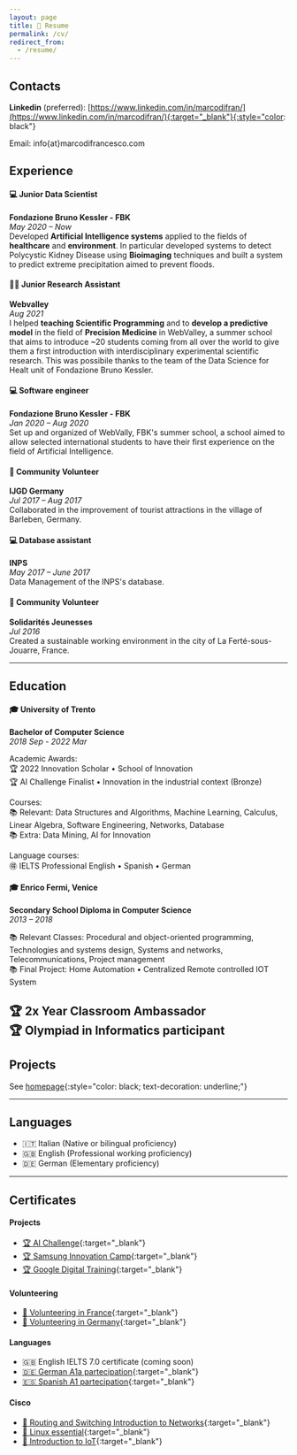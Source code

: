 ```yaml
---
layout: page
title: 📝 Resume
permalink: /cv/
redirect_from:
  - /resume/
---
```


## Contacts
**Linkedin** (preferred): [https://www.linkedin.com/in/marcodifran/](https://www.linkedin.com/in/marcodifran/){:target="_blank"}{:style="color: black"}

Email: info{at}marcodifrancesco.com

## Experience
#### 💻 **Junior Data Scientist**
**Fondazione Bruno Kessler - FBK**  
*May 2020 – Now*  
Developed **Artificial Intelligence systems** applied to the fields of **healthcare** and **environment**.
In particular developed systems to detect Polycystic Kidney Disease using **Bioimaging** techniques and built a system to predict extreme precipitation aimed to prevent floods.

#### 👨‍🏫 **Junior Research Assistant**
**Webvalley**  
*Aug 2021*  
I helped **teaching Scientific Programming** and to **develop a predictive model** in the field of **Precision Medicine** in WebValley, a summer school that aims to introduce ~20 students coming from all over the world to give them a first introduction with interdisciplinary experimental scientific research.
This was possibile thanks to the team of the Data Science for Healt unit of Fondazione Bruno Kessler.

#### 💻 **Software engineer**
**Fondazione Bruno Kessler - FBK**  
*Jan 2020 – Aug 2020*  
Set up and organized of WebVally, FBK's summer school, a school aimed to allow selected international students to have their first experience on the field of Artificial Intelligence.

#### 🙋‍ **Community Volunteer**
**IJGD Germany**  
*Jul 2017 – Aug 2017*  
Collaborated in the improvement of tourist attractions in the village of Barleben, Germany.

#### 💻 **Database assistant**
**INPS**  
*May 2017 – June 2017*  
Data Management of the INPS's database.

#### 🙋‍ **Community Volunteer**
**Solidarités Jeunesses**  
*Jul 2016*  
Created a sustainable working environment in the city of La Ferté-sous-Jouarre, France.

---

## Education
#### 🎓 **University of Trento**
**Bachelor of Computer Science**  
*2018 Sep - 2022 Mar*

Academic Awards:  
🏆 2022 Innovation Scholar • School of Innovation  
🏆 AI Challenge Finalist • Innovation in the industrial context (Bronze)  

Courses:  
📚 Relevant: Data Structures and Algorithms, Machine Learning, Calculus, Linear Algebra, Software Engineering, Networks, Database  
📚 Extra: Data Mining, AI for Innovation

Language courses:  
🉐 IELTS Professional English • Spanish • German

#### 🎓 **Enrico Fermi, Venice**
**Secondary School Diploma in Computer Science**  
*2013 – 2018*

📚 Relevant Classes: Procedural and object-oriented programming, Technologies and systems design, Systems and networks, Telecommunications, Project management  
📚 Final Project: Home Automation • Centralized Remote controlled IOT System

🏆 2x Year Classroom Ambassador  
🏆 Olympiad in Informatics participant
---

## Projects
See [homepage](/){:style="color: black; text-decoration: underline;"}

---

## Languages
- 🇮🇹 Italian (Native or bilingual proficiency)
- 🇬🇧 English (Professional working proficiency)
- 🇩🇪 German (Elementary proficiency)

---

## Certificates
#### Projects
- [🏆 AI Challenge](/file/AI_Challenge_Certificate.pdf){:target="_blank"}
- [🏆 Samsung Innovation Camp](/file/Samsung_Innovation_Camp_certificate.pdf){:target="_blank"}
- [🏆 Google Digital Training](/file/Google_Digital_Training_certificate.pdf){:target="_blank"}

#### Volunteering
- [🙋 Volunteering in France](/file/Lunaria_France_certificate.pdf){:target="_blank"}
- [🙋‍ Volunteering in Germany](/file/Lunaria_Germany_certificate.pdf){:target="_blank"}

#### Languages
- 🇬🇧 English IELTS 7.0 certificate (coming soon)
- [🇩🇪 German A1a partecipation](/file/German_A1_certificate.pdf){:target="_blank"}
- [🇪🇸 Spanish A1 partecipation](/file/Spanish_A1_certificate.pdf){:target="_blank"}

#### Cisco
- [📶 Routing and Switching Introduction to Networks](/file/CCNA_Routing_and_Switching_Introduction_to_Networks_certificate.pdf){:target="_blank"}
- [🐧 Linux essential](/file/Linux_essential_certificate.pdf){:target="_blank"}
- [📲 Introduction to IoT](/file/Introduction_to_IoT_certificate.pdf){:target="_blank"}
